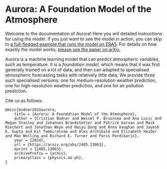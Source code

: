 # Aurora: A Foundation Model of the Atmosphere

Welcome to the documentation of Aurora!
Here you will detailed instructions for using the model.
If you just want to see the model in action, you can skip to [a full-fledged example that runs the model on ERA5](example).
For details on how exactly the model works, [please see the paper on arXiv.](https://arxiv.org/abs/2405.13063)

Aurora is a machine learning model that can predict atmospheric variables, such as temperature.
It is a _foundation model_, which means that it was first generally trained on a lot of data,
and then can adapted to specialised atmospheric forecasting tasks with relatively little data.
We provide three such specialised versions:
one for medium-resolution weather prediction,
one for high-resolution weather prediction,
and one for air pollution prediction.

Cite us as follows:

```
@misc{bodnar2024aurora,
    title = {Aurora: A Foundation Model of the Atmosphere},
    author = {Cristian Bodnar and Wessel P. Bruinsma and Ana Lucic and Megan Stanley and Johannes Brandstetter and Patrick Garvan and Maik Riechert and Jonathan Weyn and Haiyu Dong and Anna Vaughan and Jayesh K. Gupta and Kit Tambiratnam and Alex Archibald and Elizabeth Heider and Max Welling and Richard E. Turner and Paris Perdikaris},
    year = {2024},
    url = {https://arxiv.org/abs/2405.13063},
    eprint = {2405.13063},
    archivePrefix = {arXiv},
    primaryClass = {physics.ao-ph},
}
```
